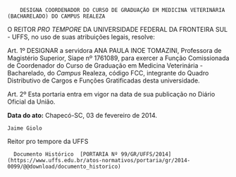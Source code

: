         DESIGNA COORDENADOR DO CURSO DE GRADUAÇÃO EM MEDICINA VETERINÁRIA (BACHARELADO) DO CAMPUS REALEZA  

O REITOR *PRO TEMPORE* DA UNIVERSIDADE FEDERAL DA FRONTEIRA SUL - UFFS, no uso de suas atribuições legais, resolve:

 Art. 1º DESIGNAR a servidora ANA PAULA INOE TOMAZINI, Professora de Magistério Superior, Siape nº 1761089, para exercer a Função Comissionada de Coordenador do Curso de Graduação em Medicina Veterinária - Bacharelado, do *Campus* Realeza, código FCC, integrante do Quadro Distributivo de Cargos e Funções Gratificadas desta universidade.

 Art. 2º Esta portaria entra em vigor na data de sua publicação no Diário Oficial da União.

  

   **Data do ato:** Chapecó-SC, 03 de fevereiro de 2014.   
 

    Jaime Giolo    
 Reitor pro tempore da UFFS 

      Documento Histórico  [PORTARIA Nº 99/GR/UFFS/2014](https://www.uffs.edu.br/atos-normativos/portaria/gr/2014-0099/@@download/documento_historico)     
      